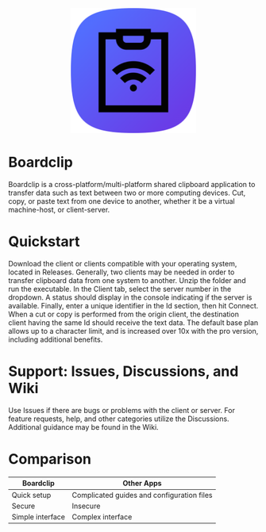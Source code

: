 <div align="center">
<img width="50%" src="https://raw.githubusercontent.com/soupeehash/Boardclip/main/icon-512.png"</img>
</div>
  
# Boardclip

Boardclip is a cross-platform/multi-platform shared clipboard application to transfer data such as text between two or more computing devices. Cut, copy, or paste text from one device to another, whether it be a virtual machine-host, or client-server.

# Quickstart

Download the client or clients compatible with your operating system, located in Releases. Generally, two clients may be needed in order to transfer clipboard data from one system to another. Unzip the folder and run the executable.  In the Client tab, select the server number in the dropdown. A status should display in the console indicating if the server is available. Finally, enter a unique identifier in the Id section, then hit Connect.  When a cut or copy is performed from the origin client, the destination client having the same Id should receive the text data.  The default base plan allows up to a character limit, and is increased over 10x with the pro version, including additional benefits.

# Support: Issues, Discussions, and Wiki

Use Issues if there are bugs or problems with the client or server. For feature requests, help, and other categories utilize the Discussions.  Additional guidance may be found in the Wiki.

# Comparison

| Boardclip | Other Apps |
| --- | --- |
| Quick setup | Complicated guides and configuration files |
| Secure | Insecure |
| Simple interface | Complex interface |

